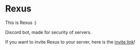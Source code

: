 # Rexus

This is Rexus :)

Discord bot, made for security of servers.

If you want to invite Rexus to your server, here is the [invite link](https://discord.com/oauth2/authorize?client_id=98003190686009000)!
